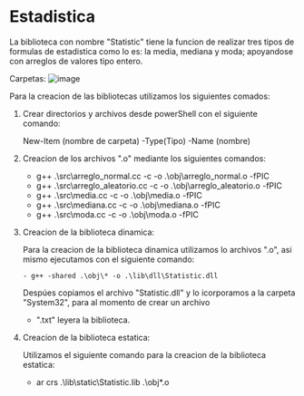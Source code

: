 # Estadistica
La biblioteca con nombre "Statistic" tiene la funcion de realizar tres tipos de formulas de estadistica como lo es: la media, mediana y moda; apoyandose con arreglos de valores tipo entero. 

Carpetas: 
![image](https://user-images.githubusercontent.com/109366932/185821009-fc0cfd85-b834-408d-8766-497fe2b89016.png)

Para la creacion de las bibliotecas utilizamos los siguientes comados: 

1. Crear directorios y archivos desde powerShell con el siguiente comando: 

      New-Item (nombre de carpeta) -Type(Tipo) -Name (nombre) 
      
2. Creacion de los archivos ".o" mediante los siguientes comandos: 

     - g++ .\src\arreglo_normal.cc -c -o .\obj\arreglo_normal.o -fPIC
     - g++ .\src\arreglo_aleatorio.cc -c -o .\obj\arreglo_aleatorio.o -fPIC
     - g++ .\src\media.cc -c -o .\obj\media.o -fPIC
     - g++ .\src\mediana.cc -c -o .\obj\mediana.o -fPIC
     - g++ .\src\moda.cc -c -o .\obj\moda.o -fPIC
     
3. Creacion de la biblioteca dinamica: 

    Para la creacion de la biblioteca dinamica utilizamos lo archivos ".o", asi mismo ejecutamos con el siguiente comando: 
       
       - g++ -shared .\obj\* -o .\lib\dll\Statistic.dll 
        
    Despúes copiamos el archivo "Statistic.dll" y lo icorporamos a la carpeta "System32", para al momento de crear un archivo         
      
      - ".txt" leyera la biblioteca.
    
4. Creacion de la biblioteca estatica: 
    
    Utilizamos el siguiente comando para la creacion de la biblioteca estatica: 
   
      - ar crs .\lib\static\Statistic.lib .\obj\*.o
    


